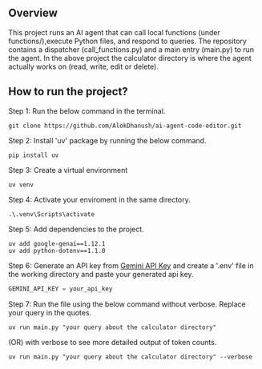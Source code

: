 ## Overview
This project runs an AI agent that can call local functions (under functions/),execute Python files, and respond to queries. The repository contains a dispatcher (call_functions.py) and a main entry (main.py) to run the agent. In the above project the calculator directory is where the agent actually works on (read, write, edit or delete). 
<br>

## How to run the project?
Step 1: Run the below command in the terminal.<br>
  ```
  git clone https://github.com/AlokDhanush/ai-agent-code-editor.git
  ```

Step 2: Install 'uv' package by running the below command.<br>
  ```
  pip install uv
  ```

Step 3: Create a virtual environment <br>
  ```
  uv venv
  ```

Step 4: Activate your enviroment in the same directory.<br> 
  ```
  .\.venv\Scripts\activate
  ```

Step 5: Add dependencies to the project. <br>
  ```
  uv add google-genai==1.12.1
  uv add python-dotenv==1.1.0
  ```

Step 6: Generate an API key from [Gemini API Key](https://aistudio.google.com/apikey) and create a '.env' file in the working directory and paste your generated api key. <br>
  ```python
  GEMINI_API_KEY = your_api_key
  ```

Step 7: Run the file using the below command without verbose. Replace your query in the quotes. <br>
  ``` 
  uv run main.py "your query about the calculator directory"  
  ```

(OR) with verbose to see more detailed output of token counts. <br>
  
  ```
  uv run main.py "your query about the calculator directory" --verbose
  ```















